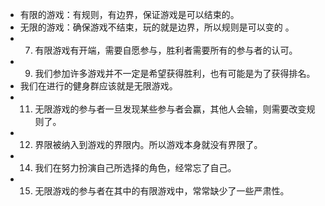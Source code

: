 - 有限的游戏：有规则，有边界，保证游戏是可以结束的。
- 无限的游戏：确保游戏不结束，玩的就是边界，所以规则是可以变的 。
- 7. 有限游戏有开端，需要自愿参与，胜利者需要所有的参与者的认可。
- 9. 我们参加许多游戏并不一定是希望获得胜利，也有可能是为了获得排名。
- 我们在进行的健身群应该就是无限游戏。
- 11. 无限游戏的参与者一旦发现某些参与者会赢，其他人会输，则需要改变规则了。
- 12. 界限被纳入到游戏的界限内。所以游戏本身就没有界限了。
- 14. 我们在努力扮演自己所选择的角色，经常忘了自己。
- 15. 无限游戏的参与者在其中的有限游戏中，常常缺少了一些严肃性。